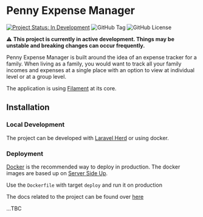 # Penny Expense Manager

[![Project Status: In Development](https://img.shields.io/badge/Project%20Status-In%20Development-yellow.svg)](https://github.com/chinmaypurav/penny-expense-manager)
![GitHub Tag](https://img.shields.io/github/v/tag/chinmaypurav/penny-expense-manager)
![GitHub License](https://img.shields.io/github/license/chinmaypurav/penny-expense-manager)

⚠️ **This project is currently in active development. 
Things may be unstable and breaking changes can occur frequently.**

Penny Expense Manager is built around the idea of an expense tracker for a family.
When living as a family,
you would want
to track all your family incomes and expenses at a single place with an option
to view at individual level or at a group level.

The application is using [Filament](https://filamentphp.com/) at its core.

## Installation

### Local Development

The project can be developed with [Laravel Herd](https://herd.laravel.com/) or using docker.


### Deployment

[Docker](https://docs.docker.com/get-docker/) is the recommended way to deploy in production.
The docker images are based up on [Server Side Up](https://serversideup.net/open-source/docker-php/docs).

Use the `Dockerfile` with target `deploy` and run it on production

The docs related to the project can be found over [here](https://chinmaypurav.github.io/penny-expense-manager/application-overview.html)

...TBC
